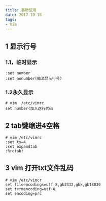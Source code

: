 ```yaml
---
title: 基础使用
date: 2017-10-18
tags:
- Vim
---
```


## 1 显示行号
### 1.1，临时显示
``` vimscript 
:set number
:set nonumber(撤消显示行号)
```
### 1.2永久显示
``` vimscript 
# vim  /etc/vimrc
set number(加入这行代码
```
<!-- more -->
## 2 tab键缩进4空格
``` vimscript 
# vim /etc/vimrc
:set ts=4
:set expandtab
:%retab!
```

## 3 vim 打开txt文件乱码
``` vimscript 
# vim /etc/vimcr
set fileencodings=utf-8,gb2312,gbk,gb18030
set termencoding=utf-8
set encoding=prc
```